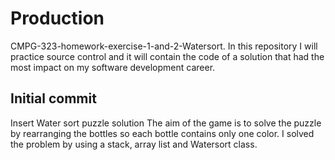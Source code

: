 # Production
CMPG-323-homework-exercise-1-and-2-Watersort.
In this repository I will practice source control and it will contain the code of a solution that had the most impact on my software development career.

## Initial commit
Insert Water sort puzzle solution
The aim of the game is to solve the puzzle by rearranging the bottles so each bottle contains only one color. I solved the problem by using a stack, array list and Watersort class.